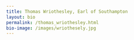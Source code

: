 ```yaml
---
title: Thomas Wriothesley, Earl of Southampton
layout: bio
permalink: /thomas_wriothesley.html
bio-image: /images/wriothesely.jpg
---
```


